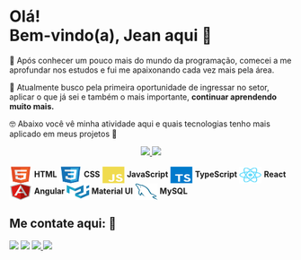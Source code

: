 <h1>Olá!<br>
Bem-vindo(a), Jean aqui 👋 </h1>

🌱 Após conhecer um pouco mais do mundo da programação, comecei a me aprofundar nos estudos e fui me apaixonando cada vez mais pela área.

👀 Atualmente busco pela primeira oportunidade de ingressar no setor, aplicar o que já sei e também o mais importante, <strong>continuar aprendendo muito mais.</strong>

🤓 Abaixo você vê minha atividade aqui e quais tecnologias tenho mais aplicado em meus projetos 🔽

<div align="center">
  <a href="https://github.com/jeanfserrano">
  <img height="180em" src="https://github-readme-stats.vercel.app/api?username=jeanfserrano&show_icons=true&theme=dark&include_all_commits=true&count_private=true"/>
  <img height="180em" src="https://github-readme-stats.vercel.app/api/top-langs/?username=jeanfserrano&layout=compact&langs_count=7&theme=dark"/>
  </a>
</div>

<div style="display: inline_block"><br>
  <img align="center" alt="Jean-HTML" height="30" width="40" src="https://raw.githubusercontent.com/devicons/devicon/master/icons/html5/html5-original.svg">
  <strong>HTML</strong>
  <img align="center" alt="Jean-CSS" height="30" width="40" src="https://raw.githubusercontent.com/devicons/devicon/master/icons/css3/css3-original.svg">
  <strong>CSS</strong>
  <img align="center" alt="Jean-Js" height="30" width="40" src="https://raw.githubusercontent.com/devicons/devicon/master/icons/javascript/javascript-plain.svg">
  <strong>JavaScript</strong>
  <img align="center" alt="Jean-Ts" height="30" width="40" src="https://raw.githubusercontent.com/devicons/devicon/master/icons/typescript/typescript-plain.svg">
  <strong>TypeScript</strong>
  <img align="center" alt="Jean-React" height="30" width="40" src="https://raw.githubusercontent.com/devicons/devicon/master/icons/react/react-original.svg">
  <strong>React</strong>
  <img align="center" alt="Jean-Angular" height="30" width="40" src="https://github.com/devicons/devicon/blob/master/icons/angularjs/angularjs-original.svg">
  <strong>Angular</strong>
  <img align="center" alt="Jean-MUI" height="30" width="40" src="https://github.com/devicons/devicon/blob/master/icons/materialui/materialui-original.svg">
  <strong>Material UI</strong>
  <img align="center" alt="Jean-MySQL" height="30" width="40" src="https://github.com/devicons/devicon/blob/master/icons/mysql/mysql-original.svg">
  <strong>MySQL</strong>
</div>
  
  ##
<h2> Me contate aqui:  🔽</h2> 
  
<div style="display: inline_block">
 <a href="https://www.linkedin.com/in/jeanfserrano/" target="_blank"><img src="https://img.shields.io/badge/-LinkedIn-%230077B5?style=for-the-badge&logo=linkedin&logoColor=white" target="_blank"></a>
 <a href = "mailto:bountyann4@gmail.com"><img src="https://img.shields.io/badge/-Gmail-%23333?style=for-the-badge&logo=gmail&logoColor=white" target="_blank"></a>
 <a href="https://wa.me/5527998054624"> <img src="https://img.shields.io/badge/WhatsApp-25D366?style=for-the-badge&logo=whatsapp&logoColor=white" target="_blank"/>
 </a>
 <a href="https://t.me/Jean_F_Serrano"> <img src="https://img.shields.io/badge/Telegram-2CA5E0?style=for-the-badge&logo=telegram&logoColor=white" target="_blank"/>
 </a>
 
 </div>
  
  
  


<!---
JeanFSerrano/JeanFSerrano is a ✨ special ✨ repository because its `README.md` (this file) appears on your GitHub profile.
You can click the Preview link to take a look at your changes.
--->
